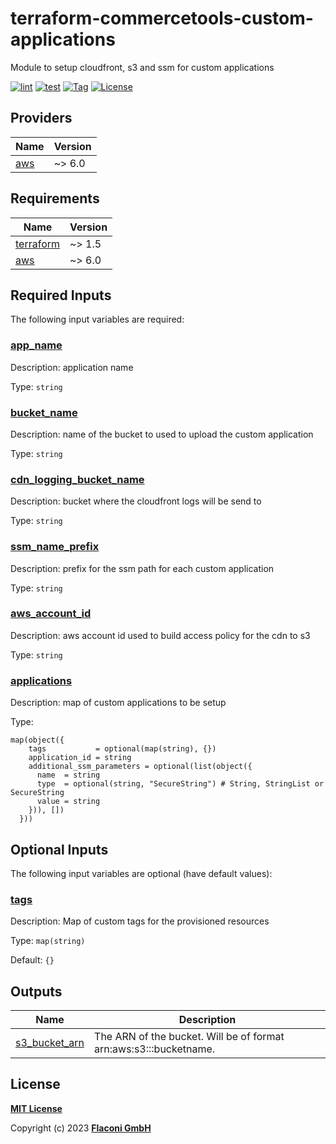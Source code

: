 # terraform-commercetools-custom-applications
Module to setup cloudfront, s3 and ssm for custom applications

[![lint](https://github.com/flaconi/terraform-commercetools-custom-applications/workflows/lint/badge.svg)](https://github.com/flaconi/terraform-commercetools-custom-applications/actions?query=workflow%3Alint)
[![test](https://github.com/flaconi/terraform-commercetools-custom-applications/workflows/test/badge.svg)](https://github.com/flaconi/terraform-commercetools-custom-applications/actions?query=workflow%3Atest)
[![Tag](https://img.shields.io/github/tag/flaconi/terraform-commercetools-custom-applications.svg)](https://github.com/flaconi/terraform-commercetools-custom-applications/releases)
[![License](https://img.shields.io/badge/license-MIT-blue.svg)](https://opensource.org/licenses/MIT)

<!-- TFDOCS_HEADER_START -->


<!-- TFDOCS_HEADER_END -->

<!-- TFDOCS_PROVIDER_START -->
## Providers

| Name | Version |
|------|---------|
| <a name="provider_aws"></a> [aws](#provider\_aws) | ~> 6.0 |

<!-- TFDOCS_PROVIDER_END -->

<!-- TFDOCS_REQUIREMENTS_START -->
## Requirements

| Name | Version |
|------|---------|
| <a name="requirement_terraform"></a> [terraform](#requirement\_terraform) | ~> 1.5 |
| <a name="requirement_aws"></a> [aws](#requirement\_aws) | ~> 6.0 |

<!-- TFDOCS_REQUIREMENTS_END -->

<!-- TFDOCS_INPUTS_START -->
## Required Inputs

The following input variables are required:

### <a name="input_app_name"></a> [app\_name](#input\_app\_name)

Description: application name

Type: `string`

### <a name="input_bucket_name"></a> [bucket\_name](#input\_bucket\_name)

Description: name of the bucket to used to upload the custom application

Type: `string`

### <a name="input_cdn_logging_bucket_name"></a> [cdn\_logging\_bucket\_name](#input\_cdn\_logging\_bucket\_name)

Description: bucket where the cloudfront logs will be send to

Type: `string`

### <a name="input_ssm_name_prefix"></a> [ssm\_name\_prefix](#input\_ssm\_name\_prefix)

Description: prefix for the ssm path for each custom application

Type: `string`

### <a name="input_aws_account_id"></a> [aws\_account\_id](#input\_aws\_account\_id)

Description: aws account id used to build access policy for the cdn to s3

Type: `string`

### <a name="input_applications"></a> [applications](#input\_applications)

Description: map of custom applications to be setup

Type:

```hcl
map(object({
    tags           = optional(map(string), {})
    application_id = string
    additional_ssm_parameters = optional(list(object({
      name  = string
      type  = optional(string, "SecureString") # String, StringList or SecureString
      value = string
    })), [])
  }))
```

## Optional Inputs

The following input variables are optional (have default values):

### <a name="input_tags"></a> [tags](#input\_tags)

Description: Map of custom tags for the provisioned resources

Type: `map(string)`

Default: `{}`

<!-- TFDOCS_INPUTS_END -->

<!-- TFDOCS_OUTPUTS_START -->
## Outputs

| Name | Description |
|------|-------------|
| <a name="output_s3_bucket_arn"></a> [s3\_bucket\_arn](#output\_s3\_bucket\_arn) | The ARN of the bucket. Will be of format arn:aws:s3:::bucketname. |

<!-- TFDOCS_OUTPUTS_END -->

## License

**[MIT License](LICENSE)**

Copyright (c) 2023 **[Flaconi GmbH](https://github.com/flaconi)**
